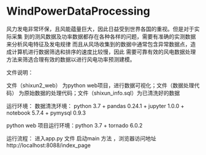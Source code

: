 # WindPowerDataProcessing
 风力发电非常环保，且风能蕴量巨大，因此日益受到世界各国的重视。但是对于实际采集 到的测风数据及功率数据都存在各种各样的问题，需要有准确的实测数据来分析风电特征及发电规律 而且从风场收集到的数据中通常包含异常数据点，造成计算机进行数据筛选和排序的速度比较慢，因此 需要可靠有效的风电数据处理方法来筛选合理有效的数据以进行风电功率预测建模。
 
 
文件说明：

  文件（shixun2_web） 为python web项目，进行数据可视化；文件（数据处理代码） 为原始数据的处理代码；文件（shixun_info.sql）为已清洗好的数据

运行环境：
   数据清洗环境：  python 3.7 + pandas 0.24.1 + jupyter 1.0.0 + notebook 5.7.4 + pymysql 0.9.3
   
   python web 项目运行环境：python 3.7 + tornado 6.0.2
   
   
运行流程：
    进入app.py 文件  启动main 方法 ，浏览器访问地址 http://localhost:8088/index_page
  
 
